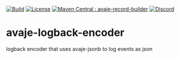 [![Build](https://github.com/avaje/avaje-logback-encoder/actions/workflows/build.yml/badge.svg)](https://github.com/avaje/avaje-logback-encoder/actions/workflows/build.yml)
[![License](https://img.shields.io/badge/License-Apache%202.0-blue.svg)](https://github.com/avaje/avaje-logback-encoder/blob/master/LICENSE)
[![Maven Central : avaje-record-builder](https://maven-badges.herokuapp.com/maven-central/io.avaje/avaje-record-builder/badge.svg)](https://maven-badges.herokuapp.com/maven-central/io.avaje/avaje-record-builder)
[![Discord](https://img.shields.io/discord/1074074312421683250?color=%237289da&label=discord)](https://discord.gg/Qcqf9R27BR)

# avaje-logback-encoder
logback encoder that uses avaje-jsonb to log events as json

